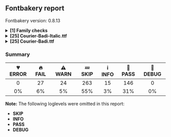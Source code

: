 ## Fontbakery report

Fontbakery version: 0.8.13

<details><summary><b>[1] Family checks</b></summary><div><details><summary>🔥 <b>FAIL:</b> Ensure Italic styles have Roman counterparts. (<a href="https://font-bakery.readthedocs.io/en/stable/fontbakery/profiles/googlefonts.html#com.google.fonts/check/family/italics_have_roman_counterparts">com.google.fonts/check/family/italics_have_roman_counterparts</a>)</summary><div>


* 🔥 **FAIL** Italics missing a Roman counterpart: fonts/ttf/Courier-Badi-Italic.ttf [code: missing-roman]
</div></details><br></div></details><details><summary><b>[25] Courier-Badi-Italic.ttf</b></summary><div><details><summary>🔥 <b>FAIL:</b> Checking file is named canonically. (<a href="https://font-bakery.readthedocs.io/en/stable/fontbakery/profiles/googlefonts.html#com.google.fonts/check/canonical_filename">com.google.fonts/check/canonical_filename</a>)</summary><div>


* 🔥 **FAIL** Expected "CourierPrimeSource-Italic.ttf. Got Courier-Badi-Italic.ttf. [code: bad-filename]
</div></details><details><summary>🔥 <b>FAIL:</b> Checking OS/2 fsType does not impose restrictions. (<a href="https://font-bakery.readthedocs.io/en/stable/fontbakery/profiles/googlefonts.html#com.google.fonts/check/fstype">com.google.fonts/check/fstype</a>)</summary><div>


* 🔥 **FAIL** In this font fsType is set to 4 meaning that:
The font may be embedded, and temporarily loaded on the remote system, but documents that use it must not be editable.

No such DRM restrictions can be enabled on the Google Fonts collection, so the fsType field must be set to zero (Installable Embedding) instead. [code: drm]
</div></details><details><summary>🔥 <b>FAIL:</b> Check Google Fonts glyph coverage. (<a href="https://font-bakery.readthedocs.io/en/stable/fontbakery/profiles/googlefonts.html#com.google.fonts/check/glyph_coverage">com.google.fonts/check/glyph_coverage</a>)</summary><div>


* 🔥 **FAIL** Missing required codepoints:

	- 0x0308 (COMBINING DIAERESIS)


	- 0x0300 (COMBINING GRAVE ACCENT)


	- 0x0301 (COMBINING ACUTE ACCENT)


	- 0x030B (COMBINING DOUBLE ACUTE ACCENT)


	- 0x0304 (COMBINING MACRON)


	- 0x1E9E (LATIN CAPITAL LETTER SHARP S)


	- 0x0307 (COMBINING DOT ABOVE)


	- 0x0302 (COMBINING CIRCUMFLEX ACCENT)


	- 0x030C (COMBINING CARON)


	- 0x0306 (COMBINING BREVE)


	- 0x030A (COMBINING RING ABOVE)


	- 0x0303 (COMBINING TILDE)


	- 0x0312 (COMBINING TURNED COMMA ABOVE)


	- 0x0327 (COMBINING CEDILLA)
 

	- 0x0328 (COMBINING OGONEK)
 [code: missing-codepoints]
</div></details><details><summary>🔥 <b>FAIL:</b> Check OFL body text is correct. (<a href="https://font-bakery.readthedocs.io/en/stable/fontbakery/profiles/googlefonts.html#com.google.fonts/check/license/OFL_body_text">com.google.fonts/check/license/OFL_body_text</a>)</summary><div>


* 🔥 **FAIL** The OFL.txt body text is incorrect. Please use https://github.com/googlefonts/Unified-Font-Repository/blob/main/OFL.txt as a template. You should only modify the first line. [code: incorrect-ofl-body-text]
</div></details><details><summary>🔥 <b>FAIL:</b> Check copyright namerecords match license file. (<a href="https://font-bakery.readthedocs.io/en/stable/fontbakery/profiles/googlefonts.html#com.google.fonts/check/name/license">com.google.fonts/check/name/license</a>)</summary><div>


* 🔥 **FAIL** License file OFL.txt exists but NameID 13 (LICENSE DESCRIPTION) value on platform 3 (WINDOWS) is not specified for that. Value was: "Copyright (c) 2015
Quote-Unquote Apps (https://quoteunquoteapps.com)
with Reserved Font Name Courier Prime Source.

This Font Software is licensed under the SIL Open Font License
Version 1.1. This license is copied below
and is also available with a FAQ at: https://scripts.sil.org/OFL


-----------------------------------------------------------
SIL OPEN FONT LICENSE Version 1.1 - 26 February 2007
-----------------------------------------------------------

PREAMBLE
The goals of the Open Font License (OFL) are to stimulate worldwide development of collaborative font projects
to support the font creation efforts of academic and linguistic communities
and to provide a free and open framework in which fonts may be shared and improved in partnership with others.

The OFL allows the licensed fonts to be used
studied
modified and redistributed freely as long as they are not sold by themselves. The fonts
including any derivative works
can be bundled
embedded
redistributed and/or sold with any software provided that any reserved names are not used by derivative works. The fonts and derivatives
however
cannot be released under any other type of license. The requirement for fonts to remain under this license does not apply to any document created using the fonts or their derivatives.

DEFINITIONS
"Font Software" refers to the set of files released by the Copyright Holder(s) under this license and clearly marked as such. This may include source files
build scripts and documentation.

"Reserved Font Name" refers to any names specified as such after the copyright statement(s).

"Original Version" refers to the collection of Font Software components as distributed by the Copyright Holder(s).

"Modified Version" refers to any derivative made by adding to
deleting
or substituting -- in part or in whole -- any of the components of the Original Version
by changing formats or by porting the Font Software to a new environment.

"Author" refers to any designer
engineer
programmer
technical writer or other person who contributed to the Font Software.

PERMISSION & CONDITIONS
Permission is hereby granted
free of charge
to any person obtaining a copy of the Font Software
to use
study
copy
merge
embed
modify
redistribute
and sell modified and unmodified copies of the Font Software
subject to the following conditions:

1) Neither the Font Software nor any of its individual components
in Original or Modified Versions
may be sold by itself.

2) Original or Modified Versions of the Font Software may be bundled
redistributed and/or sold with any software
provided that each copy contains the above copyright notice and this license. These can be included either as stand-alone text files
human-readable headers or in the appropriate machine-readable metadata fields within text or binary files as long as those fields can be easily viewed by the user.

3) No Modified Version of the Font Software may use the Reserved Font Name(s) unless explicit written permission is granted by the corresponding Copyright Holder. This restriction only applies to the primary font name as presented to the users.

4) The name(s) of the Copyright Holder(s) or the Author(s) of the Font Software shall not be used to promote
endorse or advertise any Modified Version
except to acknowledge the contribution(s) of the Copyright Holder(s) and the Author(s) or with their explicit written permission.

5) The Font Software
modified or unmodified
in part or in whole
must be distributed entirely under this license
and must not be distributed under any other license. The requirement for fonts to remain under this license does not apply to any document created using the Font Software.

TERMINATION
This license becomes null and void if any of the above conditions are not met.

DISCLAIMER
THE FONT SOFTWARE IS PROVIDED "AS IS"
WITHOUT WARRANTY OF ANY KIND
EXPRESS OR IMPLIED
INCLUDING BUT NOT LIMITED TO ANY WARRANTIES OF MERCHANTABILITY
FITNESS FOR A PARTICULAR PURPOSE AND NONINFRINGEMENT OF COPYRIGHT
PATENT
TRADEMARK
OR OTHER RIGHT. IN NO EVENT SHALL THE COPYRIGHT HOLDER BE LIABLE FOR ANY CLAIM
DAMAGES OR OTHER LIABILITY
INCLUDING ANY GENERAL
SPECIAL
INDIRECT
INCIDENTAL
OR CONSEQUENTIAL DAMAGES
WHETHER IN AN ACTION OF CONTRACT
TORT OR OTHERWISE
ARISING FROM
OUT OF THE USE OR INABILITY TO USE THE FONT SOFTWARE OR FROM OTHER DEALINGS IN THE FONT SOFTWARE." Must be changed to "This Font Software is licensed under the SIL Open Font License, Version 1.1. This license is available with a FAQ at: https://scripts.sil.org/OFL" [code: wrong]
* ⚠ **WARN** Please consider using HTTPS URLs at name table entry [plat=3, enc=1, name=13] [code: http-in-description]
* ⚠ **WARN** For now we're still accepting http URLs, but you should consider using https instead.
 [code: http]
</div></details><details><summary>🔥 <b>FAIL:</b> Copyright notices match canonical pattern in fonts (<a href="https://font-bakery.readthedocs.io/en/stable/fontbakery/profiles/googlefonts.html#com.google.fonts/check/font_copyright">com.google.fonts/check/font_copyright</a>)</summary><div>


* 🔥 **FAIL** Name Table entry: Copyright notices should match a pattern similar to: "Copyright 2019 The Familyname Project Authors (git url)"
But instead we have got:
"Copyright (c) 2015 Quote-Unquote Apps." [code: bad-notice-format]
</div></details><details><summary>🔥 <b>FAIL:</b> Name table entries should not contain line-breaks. (<a href="https://font-bakery.readthedocs.io/en/stable/fontbakery/profiles/googlefonts.html#com.google.fonts/check/name/line_breaks">com.google.fonts/check/name/line_breaks</a>)</summary><div>


* 🔥 **FAIL** Name entry LICENSE_DESCRIPTION on platform WINDOWS contains a line-break. [code: line-break]
</div></details><details><summary>🔥 <b>FAIL:</b> Check font follows the Google Fonts vertical metric schema (<a href="https://font-bakery.readthedocs.io/en/stable/fontbakery/profiles/googlefonts.html#com.google.fonts/check/vertical_metrics">com.google.fonts/check/vertical_metrics</a>)</summary><div>


* 🔥 **FAIL** OS/2.sTypoLineGap is "193" it should be 0 [code: bad-OS/2.sTypoLineGap]
* 🔥 **FAIL** The sum of hhea.ascender + abs(hhea.descender) + hhea.lineGap is 2457 when it should be at least 2457 [code: bad-hhea-range]
</div></details><details><summary>🔥 <b>FAIL:</b> OS/2.fsSelection bit 7 (USE_TYPO_METRICS) is set in all fonts. (<a href="https://font-bakery.readthedocs.io/en/stable/fontbakery/profiles/googlefonts.html#com.google.fonts/check/os2/use_typo_metrics">com.google.fonts/check/os2/use_typo_metrics</a>)</summary><div>


* 🔥 **FAIL** OS/2.fsSelection bit 7 (USE_TYPO_METRICS) wasNOT set in the following fonts: ['fonts/ttf/Courier-Badi-Italic.ttf', 'fonts/ttf/Courier-Badi.ttf']. [code: missing-os2-fsselection-bit7]
</div></details><details><summary>🔥 <b>FAIL:</b> Checking OS/2 usWinAscent & usWinDescent. (<a href="https://font-bakery.readthedocs.io/en/stable/fontbakery/profiles/universal.html#com.google.fonts/check/family/win_ascent_and_descent">com.google.fonts/check/family/win_ascent_and_descent</a>)</summary><div>


* 🔥 **FAIL** OS/2.usWinAscent value should be equal or greater than 1827, but got 1814 instead [code: ascent]
* 🔥 **FAIL** OS/2.usWinDescent value should be equal or greater than 838, but got 643 instead. [code: descent]
</div></details><details><summary>🔥 <b>FAIL:</b> Checking OS/2 Metrics match hhea Metrics. (<a href="https://font-bakery.readthedocs.io/en/stable/fontbakery/profiles/universal.html#com.google.fonts/check/os2_metrics_match_hhea">com.google.fonts/check/os2_metrics_match_hhea</a>)</summary><div>


* 🔥 **FAIL** OS/2 sTypoAscender (1621) and hhea ascent (1814) must be equal. [code: ascender]
</div></details><details><summary>🔥 <b>FAIL:</b> Checking correctness of monospaced metadata. (<a href="https://font-bakery.readthedocs.io/en/stable/fontbakery/profiles/name.html#com.google.fonts/check/monospace">com.google.fonts/check/monospace</a>)</summary><div>


* 🔥 **FAIL** On monospaced fonts, the value of post.isFixedPitch must be set to a non-zero value (meaning 'fixed width monospaced'), but got 0 instead. [code: mono-bad-post-isFixedPitch]
* 🔥 **FAIL** The PANOSE numbers are incorrect for a monospaced font. Note: Family Type is set to 0, which does not seem right. [code: mono-bad-panose]
* ⚠ **WARN** The OpenType spec recomments at https://learn.microsoft.com/en-us/typography/opentype/spec/recom#hhea-table that hhea.numberOfHMetrics be set to 3 but this font has 384 instead.
Please read https://github.com/fonttools/fonttools/issues/3014 to decide whether this makes sense for your font. [code: bad-numberOfHMetrics]
* ⚠ **WARN** Font is monospaced but 8 glyphs (1.94%) have a different width. You should check the widths of: ['fi', 'fl', 'ellipsis.alt2', 'ellipsis.alt5', 'emdash.alt2', 'emdash.alt3', 'minute', 'second'] [code: mono-outliers]
</div></details><details><summary>🔥 <b>FAIL:</b> Check glyphs do not have duplicate components which have the same x,y coordinates. (<a href="https://font-bakery.readthedocs.io/en/stable/fontbakery/profiles/glyf.html#com.google.fonts/check/glyf_non_transformed_duplicate_components">com.google.fonts/check/glyf_non_transformed_duplicate_components</a>)</summary><div>


* 🔥 **FAIL** The following glyphs have duplicate components which have the same x,y coordinates:
	* {'glyph': 'second', 'component': 'minute', 'x': 0, 'y': 0} [code: found-duplicates]
</div></details><details><summary>⚠ <b>WARN:</b> Checking OS/2 achVendID. (<a href="https://font-bakery.readthedocs.io/en/stable/fontbakery/profiles/googlefonts.html#com.google.fonts/check/vendor_id">com.google.fonts/check/vendor_id</a>)</summary><div>


* ⚠ **WARN** OS/2 VendorID value 'QUQA' is not yet recognized. If you registered it recently, then it's safe to ignore this warning message. Otherwise, you should set it to your own unique 4 character code, and register it with Microsoft at https://www.microsoft.com/typography/links/vendorlist.aspx
 [code: unknown]
</div></details><details><summary>⚠ <b>WARN:</b> License URL matches License text on name table? (<a href="https://font-bakery.readthedocs.io/en/stable/fontbakery/profiles/googlefonts.html#com.google.fonts/check/name/license_url">com.google.fonts/check/name/license_url</a>)</summary><div>


* ⚠ **WARN** Please consider using HTTPS URLs at name table entry [plat=3, enc=1, name=13] [code: http-in-description]
* ⚠ **WARN** Please consider using HTTPS URLs at name table entry [plat=3, enc=1, name=13] [code: http-in-description]
* ⚠ **WARN** Please consider using HTTPS URLs at name table entry [plat=3, enc=1, name=13] [code: http-in-description]
</div></details><details><summary>⚠ <b>WARN:</b> Name table strings must not contain the string 'Reserved Font Name'. (<a href="https://font-bakery.readthedocs.io/en/stable/fontbakery/profiles/googlefonts.html#com.google.fonts/check/name/rfn">com.google.fonts/check/name/rfn</a>)</summary><div>


* ⚠ **WARN** Name table entry contains "Reserved Font Name" for a family name (Courier Prime Source) that differs from the currently used family name (Courier), which is fine. [code: legacy-familyname]
</div></details><details><summary>⚠ <b>WARN:</b> Ensure fonts have ScriptLangTags declared on the 'meta' table. (<a href="https://font-bakery.readthedocs.io/en/stable/fontbakery/profiles/googlefonts.html#com.google.fonts/check/meta/script_lang_tags">com.google.fonts/check/meta/script_lang_tags</a>)</summary><div>


* ⚠ **WARN** This font file does not have a 'meta' table. [code: lacks-meta-table]
</div></details><details><summary>⚠ <b>WARN:</b> Font has **proper** whitespace glyph names? (<a href="https://font-bakery.readthedocs.io/en/stable/fontbakery/profiles/universal.html#com.google.fonts/check/whitespace_glyphnames">com.google.fonts/check/whitespace_glyphnames</a>)</summary><div>


* ⚠ **WARN** Glyph 0x00A0 is called "nbspace": Change to "uni00A0" [code: not-recommended-00a0]
</div></details><details><summary>⚠ <b>WARN:</b> Check font contains no unreachable glyphs (<a href="https://font-bakery.readthedocs.io/en/stable/fontbakery/profiles/universal.html#com.google.fonts/check/unreachable_glyphs">com.google.fonts/check/unreachable_glyphs</a>)</summary><div>


* ⚠ **WARN** The following glyphs could not be reached by codepoint or substitution rules:

	- colon.alt

	- comma.alt

	- ellipsis.alt1

	- ellipsis.alt2

	- ellipsis.alt3

	- ellipsis.alt4

	- ellipsis.alt5

	- emdash.alt1

	- emdash.alt2

	- emdash.alt3

	- emdash.alt4

	- hyphen.alt

	- period.alt 

	- semicolon.alt
 [code: unreachable-glyphs]
</div></details><details><summary>⚠ <b>WARN:</b> Check if each glyph has the recommended amount of contours. (<a href="https://font-bakery.readthedocs.io/en/stable/fontbakery/profiles/universal.html#com.google.fonts/check/contour_count">com.google.fonts/check/contour_count</a>)</summary><div>


* ⚠ **WARN** This check inspects the glyph outlines and detects the total number of contours in each of them. The expected values are infered from the typical ammounts of contours observed in a large collection of reference font families. The divergences listed below may simply indicate a significantly different design on some of your glyphs. On the other hand, some of these may flag actual bugs in the font such as glyphs mapped to an incorrect codepoint. Please consider reviewing the design and codepoint assignment of these to make sure they are correct.

The following glyphs do not have the recommended number of contours:

	- Glyph name: aogonek	Contours detected: 3	Expected: 2

	- Glyph name: Dcroat	Contours detected: 3	Expected: 2

	- Glyph name: Uogonek	Contours detected: 2	Expected: 1

	- Glyph name: minute	Contours detected: 0	Expected: 1

	- Glyph name: second	Contours detected: 0	Expected: 2

	- Glyph name: summation	Contours detected: 3	Expected: 1

	- Glyph name: Dcroat	Contours detected: 3	Expected: 2

	- Glyph name: Uogonek	Contours detected: 2	Expected: 1

	- Glyph name: aogonek	Contours detected: 3	Expected: 2 

	- Glyph name: summation	Contours detected: 3	Expected: 1
 [code: contour-count]
</div></details><details><summary>⚠ <b>WARN:</b> Does the font contain a soft hyphen? (<a href="https://font-bakery.readthedocs.io/en/stable/fontbakery/profiles/universal.html#com.google.fonts/check/soft_hyphen">com.google.fonts/check/soft_hyphen</a>)</summary><div>


* ⚠ **WARN** This font has a 'Soft Hyphen' character. [code: softhyphen]
</div></details><details><summary>⚠ <b>WARN:</b> Checking Vertical Metric Linegaps. (<a href="https://font-bakery.readthedocs.io/en/stable/fontbakery/profiles/universal.html#com.google.fonts/check/linegaps">com.google.fonts/check/linegaps</a>)</summary><div>


* ⚠ **WARN** OS/2 sTypoLineGap is not equal to 0. [code: OS/2]
</div></details><details><summary>⚠ <b>WARN:</b> Does GPOS table have kerning information? This check skips monospaced fonts as defined by post.isFixedPitch value (<a href="https://font-bakery.readthedocs.io/en/stable/fontbakery/profiles/gpos.html#com.google.fonts/check/gpos_kerning_info">com.google.fonts/check/gpos_kerning_info</a>)</summary><div>


* ⚠ **WARN** GPOS table lacks kerning information. [code: lacks-kern-info]
</div></details><details><summary>⚠ <b>WARN:</b> Are there any misaligned on-curve points? (<a href="https://font-bakery.readthedocs.io/en/stable/fontbakery/profiles/<Section: Outline Correctness Checks>.html#com.google.fonts/check/outline_alignment_miss">com.google.fonts/check/outline_alignment_miss</a>)</summary><div>


* ⚠ **WARN** The following glyphs have on-curve points which have potentially incorrect y coordinates:

	* three (U+0033): X=539.0,Y=1188.0 (should be at cap-height 1187?)

	* four (U+0034): X=956.0,Y=1187.5 (should be at cap-height 1187?)

	* seven (U+0037): X=382.0,Y=-1.5 (should be at baseline 0?)

	* G (U+0047): X=957.0,Y=1186.5 (should be at cap-height 1187?)

	* G (U+0047): X=792.5,Y=-0.5 (should be at baseline 0?)

	* Q (U+0051): X=723.0,Y=2.0 (should be at baseline 0?)

	* r (U+0072): X=1119.0,Y=925.0 (should be at x-height 924?)

	* s (U+0073): X=850.0,Y=925.5 (should be at x-height 924?)

	* s (U+0073): X=361.5,Y=1.5 (should be at baseline 0?)

	* sterling (U+00A3): X=917.5,Y=1186.0 (should be at cap-height 1187?)

	* ordfeminine (U+00AA): X=961.5,Y=1188.0 (should be at cap-height 1187?)

	* ordfeminine (U+00AA): X=1065.5,Y=1188.0 (should be at cap-height 1187?)

	* twosuperior (U+00B2): X=456.0,Y=1188.0 (should be at cap-height 1187?)

	* aring (U+00E5): X=651.5,Y=1185.5 (should be at cap-height 1187?)

	* Abreve (U+0102): X=1146.0,Y=1622.0 (should be at ascender 1621?)

	* Abreve (U+0102): X=468.0,Y=1622.0 (should be at ascender 1621?)

	* Ccaron (U+010C): X=1186.0,Y=1622.0 (should be at ascender 1621?)

	* Ccaron (U+010C): X=508.0,Y=1623.0 (should be at ascender 1621?)

	* Ebreve (U+0114): X=1151.0,Y=1622.0 (should be at ascender 1621?)

	* Ebreve (U+0114): X=473.0,Y=1622.0 (should be at ascender 1621?)

	* Gcircumflex (U+011C): X=957.0,Y=1186.5 (should be at cap-height 1187?)

	* Gcircumflex (U+011C): X=792.5,Y=-0.5 (should be at baseline 0?)

	* Gbreve (U+011E): X=957.0,Y=1186.5 (should be at cap-height 1187?)

	* Gbreve (U+011E): X=792.5,Y=-0.5 (should be at baseline 0?)

	* Gbreve (U+011E): X=1171.0,Y=1622.0 (should be at ascender 1621?)

	* Gbreve (U+011E): X=493.0,Y=1622.0 (should be at ascender 1621?)

	* Gdotaccent (U+0120): X=957.0,Y=1186.5 (should be at cap-height 1187?)

	* Gdotaccent (U+0120): X=792.5,Y=-0.5 (should be at baseline 0?)

	* Gcommaaccent (U+0122): X=957.0,Y=1186.5 (should be at cap-height 1187?)

	* Gcommaaccent (U+0122): X=792.5,Y=-0.5 (should be at baseline 0?)

	* Ibreve (U+012C): X=1141.0,Y=1622.0 (should be at ascender 1621?)

	* Ibreve (U+012C): X=463.0,Y=1622.0 (should be at ascender 1621?)

	* Obreve (U+014E): X=1151.0,Y=1622.0 (should be at ascender 1621?)

	* Obreve (U+014E): X=473.0,Y=1622.0 (should be at ascender 1621?)

	* sacute (U+015B): X=361.5,Y=1.5 (should be at baseline 0?)

	* scircumflex (U+015D): X=361.5,Y=1.5 (should be at baseline 0?)

	* scedilla (U+015F): X=361.5,Y=1.5 (should be at baseline 0?)

	* Scaron (U+0160): X=1131.0,Y=1622.0 (should be at ascender 1621?)

	* Scaron (U+0160): X=453.0,Y=1623.0 (should be at ascender 1621?)

	* scaron (U+0161): X=361.5,Y=1.5 (should be at baseline 0?)

	* Ubreve (U+016C): X=1151.0,Y=1622.0 (should be at ascender 1621?)

	* Ubreve (U+016C): X=473.0,Y=1622.0 (should be at ascender 1621?)

	* uring (U+016F): X=723.0,Y=1185.0 (should be at cap-height 1187?)

	* uogonek (U+0173): X=937.0,Y=1.0 (should be at baseline 0?)

	* scommaaccent (U+0219): X=361.5,Y=1.5 (should be at baseline 0?)

	* ring (U+02DA): X=755.0,Y=1185.0 (should be at cap-height 1187?) 

	* radical (U+221A): X=1187.0,Y=1185.0 (should be at cap-height 1187?) [code: found-misalignments]
</div></details><details><summary>⚠ <b>WARN:</b> Are any segments inordinately short? (<a href="https://font-bakery.readthedocs.io/en/stable/fontbakery/profiles/<Section: Outline Correctness Checks>.html#com.google.fonts/check/outline_short_segments">com.google.fonts/check/outline_short_segments</a>)</summary><div>


* ⚠ **WARN** The following glyphs have segments which seem very short:

	* seven (U+0037) contains a short segment B<<1156.0,1119.0>-<1154.0,1106.0>-<1150.0,1095.5>>

	* seven (U+0037) contains a short segment B<<1150.0,1095.5>-<1146.0,1085.0>-<1143.0,1079.0>>

	* A (U+0041) contains a short segment L<<733.0,1043.0>--<729.0,1043.0>>

	* N (U+004E) contains a short segment L<<419.0,931.0>--<415.0,931.0>>

	* N (U+004E) contains a short segment L<<882.0,277.0>--<886.0,277.0>>

	* W (U+0057) contains a short segment B<<610.0,845.0>-<621.0,865.0>-<638.5,875.0>>

	* Z (U+005A) contains a short segment B<<118.0,68.0>-<120.0,81.0>-<126.5,91.5>>

	* Z (U+005A) contains a short segment B<<126.5,91.5>-<133.0,102.0>-<140.0,111.0>>

	* Agrave (U+00C0) contains a short segment L<<733.0,1043.0>--<729.0,1043.0>>

	* Aacute (U+00C1) contains a short segment L<<733.0,1043.0>--<729.0,1043.0>>

	* Acircumflex (U+00C2) contains a short segment L<<733.0,1043.0>--<729.0,1043.0>>

	* Atilde (U+00C3) contains a short segment L<<733.0,1043.0>--<729.0,1043.0>>

	* Adieresis (U+00C4) contains a short segment L<<733.0,1043.0>--<729.0,1043.0>>

	* Aring (U+00C5) contains a short segment L<<733.0,1043.0>--<729.0,1043.0>>

	* Ntilde (U+00D1) contains a short segment L<<419.0,931.0>--<415.0,931.0>>

	* Ntilde (U+00D1) contains a short segment L<<882.0,277.0>--<886.0,277.0>>

	* Amacron (U+0100) contains a short segment L<<733.0,1043.0>--<729.0,1043.0>>

	* Abreve (U+0102) contains a short segment L<<733.0,1043.0>--<729.0,1043.0>>

	* lslash (U+0142) contains a short segment B<<592.0,274.5>-<590.0,258.0>-<590.0,243.0>>

	* Nacute (U+0143) contains a short segment L<<419.0,931.0>--<415.0,931.0>>

	* Nacute (U+0143) contains a short segment L<<882.0,277.0>--<886.0,277.0>>

	* Ncommaaccent (U+0145) contains a short segment L<<419.0,931.0>--<415.0,931.0>>

	* Ncommaaccent (U+0145) contains a short segment L<<882.0,277.0>--<886.0,277.0>>

	* Ncaron (U+0147) contains a short segment L<<419.0,931.0>--<415.0,931.0>>

	* Ncaron (U+0147) contains a short segment L<<882.0,277.0>--<886.0,277.0>>

	* Eng (U+014A) contains a short segment B<<425.0,-360.0>-<399.0,-347.0>-<393.0,-325.5>>

	* Eng (U+014A) contains a short segment B<<445.0,-223.0>-<468.0,-215.0>-<488.0,-224.0>>

	* Eng (U+014A) contains a short segment L<<419.0,931.0>--<415.0,931.0>>

	* Eng (U+014A) contains a short segment L<<882.0,277.0>--<886.0,277.0>>

	* Wcircumflex (U+0174) contains a short segment B<<610.0,845.0>-<621.0,865.0>-<638.5,875.0>>

	* Zacute (U+0179) contains a short segment B<<118.0,68.0>-<120.0,81.0>-<126.5,91.5>>

	* Zacute (U+0179) contains a short segment B<<126.5,91.5>-<133.0,102.0>-<140.0,111.0>>

	* Zdotaccent (U+017B) contains a short segment B<<118.0,68.0>-<120.0,81.0>-<126.5,91.5>>

	* Zdotaccent (U+017B) contains a short segment B<<126.5,91.5>-<133.0,102.0>-<140.0,111.0>>

	* Zcaron (U+017D) contains a short segment B<<118.0,68.0>-<120.0,81.0>-<126.5,91.5>>

	* Zcaron (U+017D) contains a short segment B<<126.5,91.5>-<133.0,102.0>-<140.0,111.0>>

	* Delta (U+0394) contains a short segment L<<732.0,1022.0>--<730.0,1022.0>>

	* Omega (U+03A9) contains a short segment B<<624.0,78.0>-<628.0,101.0>-<634.5,118.0>>

	* Omega (U+03A9) contains a short segment B<<634.5,118.0>-<641.0,135.0>-<652.0,142.0>>

	* Omega (U+03A9) contains a short segment B<<472.0,143.0>-<480.0,136.0>-<481.0,118.5>>

	* Omega (U+03A9) contains a short segment B<<481.0,118.5>-<482.0,101.0>-<478.0,78.0>>

	* Wgrave (U+1E80) contains a short segment B<<610.0,845.0>-<621.0,865.0>-<638.5,875.0>>

	* Wacute (U+1E82) contains a short segment B<<610.0,845.0>-<621.0,865.0>-<638.5,875.0>>

	* Wdieresis (U+1E84) contains a short segment B<<610.0,845.0>-<621.0,865.0>-<638.5,875.0>>

	* summation (U+2211) contains a short segment L<<860.0,1797.0>--<861.0,1797.0>>

	* summation (U+2211) contains a short segment L<<861.0,1797.0>--<861.0,1796.0>>

	* summation (U+2211) contains a short segment L<<861.0,1796.0>--<860.0,1796.0>>

	* summation (U+2211) contains a short segment L<<860.0,1796.0>--<860.0,1797.0>>

	* summation (U+2211) contains a short segment B<<316.0,1070.0>-<310.0,1079.0>-<310.0,1091.5>>

	* summation (U+2211) contains a short segment B<<310.0,1091.5>-<310.0,1104.0>-<312.0,1119.0>>

	* summation (U+2211) contains a short segment L<<395.0,-837.0>--<396.0,-837.0>>

	* summation (U+2211) contains a short segment L<<396.0,-837.0>--<396.0,-838.0>>

	* summation (U+2211) contains a short segment L<<396.0,-838.0>--<395.0,-838.0>> 

	* summation (U+2211) contains a short segment L<<395.0,-838.0>--<395.0,-837.0>> [code: found-short-segments]
</div></details><br></div></details><details><summary><b>[25] Courier-Badi.ttf</b></summary><div><details><summary>🔥 <b>FAIL:</b> Checking file is named canonically. (<a href="https://font-bakery.readthedocs.io/en/stable/fontbakery/profiles/googlefonts.html#com.google.fonts/check/canonical_filename">com.google.fonts/check/canonical_filename</a>)</summary><div>


* 🔥 **FAIL** Expected "CourierPrimeSource-Regular.ttf. Got Courier-Badi.ttf. [code: bad-filename]
</div></details><details><summary>🔥 <b>FAIL:</b> Checking OS/2 fsType does not impose restrictions. (<a href="https://font-bakery.readthedocs.io/en/stable/fontbakery/profiles/googlefonts.html#com.google.fonts/check/fstype">com.google.fonts/check/fstype</a>)</summary><div>


* 🔥 **FAIL** In this font fsType is set to 4 meaning that:
The font may be embedded, and temporarily loaded on the remote system, but documents that use it must not be editable.

No such DRM restrictions can be enabled on the Google Fonts collection, so the fsType field must be set to zero (Installable Embedding) instead. [code: drm]
</div></details><details><summary>🔥 <b>FAIL:</b> Check Google Fonts glyph coverage. (<a href="https://font-bakery.readthedocs.io/en/stable/fontbakery/profiles/googlefonts.html#com.google.fonts/check/glyph_coverage">com.google.fonts/check/glyph_coverage</a>)</summary><div>


* 🔥 **FAIL** Missing required codepoints:

	- 0x0308 (COMBINING DIAERESIS)


	- 0x0300 (COMBINING GRAVE ACCENT)


	- 0x0301 (COMBINING ACUTE ACCENT)


	- 0x030B (COMBINING DOUBLE ACUTE ACCENT)


	- 0x0304 (COMBINING MACRON)


	- 0x1E9E (LATIN CAPITAL LETTER SHARP S)


	- 0x0307 (COMBINING DOT ABOVE)


	- 0x0302 (COMBINING CIRCUMFLEX ACCENT)


	- 0x030C (COMBINING CARON)


	- 0x0306 (COMBINING BREVE)


	- 0x030A (COMBINING RING ABOVE)


	- 0x0303 (COMBINING TILDE)


	- 0x0312 (COMBINING TURNED COMMA ABOVE)


	- 0x0327 (COMBINING CEDILLA)
 

	- 0x0328 (COMBINING OGONEK)
 [code: missing-codepoints]
</div></details><details><summary>🔥 <b>FAIL:</b> Check OFL body text is correct. (<a href="https://font-bakery.readthedocs.io/en/stable/fontbakery/profiles/googlefonts.html#com.google.fonts/check/license/OFL_body_text">com.google.fonts/check/license/OFL_body_text</a>)</summary><div>


* 🔥 **FAIL** The OFL.txt body text is incorrect. Please use https://github.com/googlefonts/Unified-Font-Repository/blob/main/OFL.txt as a template. You should only modify the first line. [code: incorrect-ofl-body-text]
</div></details><details><summary>🔥 <b>FAIL:</b> Check copyright namerecords match license file. (<a href="https://font-bakery.readthedocs.io/en/stable/fontbakery/profiles/googlefonts.html#com.google.fonts/check/name/license">com.google.fonts/check/name/license</a>)</summary><div>


* 🔥 **FAIL** License file OFL.txt exists but NameID 13 (LICENSE DESCRIPTION) value on platform 3 (WINDOWS) is not specified for that. Value was: "Copyright (c) 2015
Quote-Unquote Apps (https://quoteunquoteapps.com)
with Reserved Font Name Courier Prime Source.

This Font Software is licensed under the SIL Open Font License
Version 1.1. This license is copied below
and is also available with a FAQ at: https://scripts.sil.org/OFL


-----------------------------------------------------------
SIL OPEN FONT LICENSE Version 1.1 - 26 February 2007
-----------------------------------------------------------

PREAMBLE
The goals of the Open Font License (OFL) are to stimulate worldwide development of collaborative font projects
to support the font creation efforts of academic and linguistic communities
and to provide a free and open framework in which fonts may be shared and improved in partnership with others.

The OFL allows the licensed fonts to be used
studied
modified and redistributed freely as long as they are not sold by themselves. The fonts
including any derivative works
can be bundled
embedded
redistributed and/or sold with any software provided that any reserved names are not used by derivative works. The fonts and derivatives
however
cannot be released under any other type of license. The requirement for fonts to remain under this license does not apply to any document created using the fonts or their derivatives.

DEFINITIONS
"Font Software" refers to the set of files released by the Copyright Holder(s) under this license and clearly marked as such. This may include source files
build scripts and documentation.

"Reserved Font Name" refers to any names specified as such after the copyright statement(s).

"Original Version" refers to the collection of Font Software components as distributed by the Copyright Holder(s).

"Modified Version" refers to any derivative made by adding to
deleting
or substituting -- in part or in whole -- any of the components of the Original Version
by changing formats or by porting the Font Software to a new environment.

"Author" refers to any designer
engineer
programmer
technical writer or other person who contributed to the Font Software.

PERMISSION & CONDITIONS
Permission is hereby granted
free of charge
to any person obtaining a copy of the Font Software
to use
study
copy
merge
embed
modify
redistribute
and sell modified and unmodified copies of the Font Software
subject to the following conditions:

1) Neither the Font Software nor any of its individual components
in Original or Modified Versions
may be sold by itself.

2) Original or Modified Versions of the Font Software may be bundled
redistributed and/or sold with any software
provided that each copy contains the above copyright notice and this license. These can be included either as stand-alone text files
human-readable headers or in the appropriate machine-readable metadata fields within text or binary files as long as those fields can be easily viewed by the user.

3) No Modified Version of the Font Software may use the Reserved Font Name(s) unless explicit written permission is granted by the corresponding Copyright Holder. This restriction only applies to the primary font name as presented to the users.

4) The name(s) of the Copyright Holder(s) or the Author(s) of the Font Software shall not be used to promote
endorse or advertise any Modified Version
except to acknowledge the contribution(s) of the Copyright Holder(s) and the Author(s) or with their explicit written permission.

5) The Font Software
modified or unmodified
in part or in whole
must be distributed entirely under this license
and must not be distributed under any other license. The requirement for fonts to remain under this license does not apply to any document created using the Font Software.

TERMINATION
This license becomes null and void if any of the above conditions are not met.

DISCLAIMER
THE FONT SOFTWARE IS PROVIDED "AS IS"
WITHOUT WARRANTY OF ANY KIND
EXPRESS OR IMPLIED
INCLUDING BUT NOT LIMITED TO ANY WARRANTIES OF MERCHANTABILITY
FITNESS FOR A PARTICULAR PURPOSE AND NONINFRINGEMENT OF COPYRIGHT
PATENT
TRADEMARK
OR OTHER RIGHT. IN NO EVENT SHALL THE COPYRIGHT HOLDER BE LIABLE FOR ANY CLAIM
DAMAGES OR OTHER LIABILITY
INCLUDING ANY GENERAL
SPECIAL
INDIRECT
INCIDENTAL
OR CONSEQUENTIAL DAMAGES
WHETHER IN AN ACTION OF CONTRACT
TORT OR OTHERWISE
ARISING FROM
OUT OF THE USE OR INABILITY TO USE THE FONT SOFTWARE OR FROM OTHER DEALINGS IN THE FONT SOFTWARE." Must be changed to "This Font Software is licensed under the SIL Open Font License, Version 1.1. This license is available with a FAQ at: https://scripts.sil.org/OFL" [code: wrong]
* ⚠ **WARN** Please consider using HTTPS URLs at name table entry [plat=3, enc=1, name=13] [code: http-in-description]
* ⚠ **WARN** For now we're still accepting http URLs, but you should consider using https instead.
 [code: http]
</div></details><details><summary>🔥 <b>FAIL:</b> Copyright notices match canonical pattern in fonts (<a href="https://font-bakery.readthedocs.io/en/stable/fontbakery/profiles/googlefonts.html#com.google.fonts/check/font_copyright">com.google.fonts/check/font_copyright</a>)</summary><div>


* 🔥 **FAIL** Name Table entry: Copyright notices should match a pattern similar to: "Copyright 2019 The Familyname Project Authors (git url)"
But instead we have got:
"Copyright (c) 2015 Quote-Unquote Apps." [code: bad-notice-format]
</div></details><details><summary>🔥 <b>FAIL:</b> Name table entries should not contain line-breaks. (<a href="https://font-bakery.readthedocs.io/en/stable/fontbakery/profiles/googlefonts.html#com.google.fonts/check/name/line_breaks">com.google.fonts/check/name/line_breaks</a>)</summary><div>


* 🔥 **FAIL** Name entry LICENSE_DESCRIPTION on platform WINDOWS contains a line-break. [code: line-break]
</div></details><details><summary>🔥 <b>FAIL:</b> Check font follows the Google Fonts vertical metric schema (<a href="https://font-bakery.readthedocs.io/en/stable/fontbakery/profiles/googlefonts.html#com.google.fonts/check/vertical_metrics">com.google.fonts/check/vertical_metrics</a>)</summary><div>


* 🔥 **FAIL** OS/2.sTypoLineGap is "193" it should be 0 [code: bad-OS/2.sTypoLineGap]
* 🔥 **FAIL** The sum of hhea.ascender + abs(hhea.descender) + hhea.lineGap is 2457 when it should be at least 2457 [code: bad-hhea-range]
</div></details><details><summary>🔥 <b>FAIL:</b> OS/2.fsSelection bit 7 (USE_TYPO_METRICS) is set in all fonts. (<a href="https://font-bakery.readthedocs.io/en/stable/fontbakery/profiles/googlefonts.html#com.google.fonts/check/os2/use_typo_metrics">com.google.fonts/check/os2/use_typo_metrics</a>)</summary><div>


* 🔥 **FAIL** OS/2.fsSelection bit 7 (USE_TYPO_METRICS) wasNOT set in the following fonts: ['fonts/ttf/Courier-Badi-Italic.ttf', 'fonts/ttf/Courier-Badi.ttf']. [code: missing-os2-fsselection-bit7]
</div></details><details><summary>🔥 <b>FAIL:</b> Checking OS/2 usWinAscent & usWinDescent. (<a href="https://font-bakery.readthedocs.io/en/stable/fontbakery/profiles/universal.html#com.google.fonts/check/family/win_ascent_and_descent">com.google.fonts/check/family/win_ascent_and_descent</a>)</summary><div>


* 🔥 **FAIL** OS/2.usWinAscent value should be equal or greater than 1827, but got 1814 instead [code: ascent]
* 🔥 **FAIL** OS/2.usWinDescent value should be equal or greater than 838, but got 643 instead. [code: descent]
</div></details><details><summary>🔥 <b>FAIL:</b> Checking OS/2 Metrics match hhea Metrics. (<a href="https://font-bakery.readthedocs.io/en/stable/fontbakery/profiles/universal.html#com.google.fonts/check/os2_metrics_match_hhea">com.google.fonts/check/os2_metrics_match_hhea</a>)</summary><div>


* 🔥 **FAIL** OS/2 sTypoAscender (1621) and hhea ascent (1814) must be equal. [code: ascender]
</div></details><details><summary>🔥 <b>FAIL:</b> Checking correctness of monospaced metadata. (<a href="https://font-bakery.readthedocs.io/en/stable/fontbakery/profiles/name.html#com.google.fonts/check/monospace">com.google.fonts/check/monospace</a>)</summary><div>


* 🔥 **FAIL** On monospaced fonts, the value of post.isFixedPitch must be set to a non-zero value (meaning 'fixed width monospaced'), but got 0 instead. [code: mono-bad-post-isFixedPitch]
* 🔥 **FAIL** The PANOSE numbers are incorrect for a monospaced font. Note: Family Type is set to 0, which does not seem right. [code: mono-bad-panose]
* ⚠ **WARN** The OpenType spec recomments at https://learn.microsoft.com/en-us/typography/opentype/spec/recom#hhea-table that hhea.numberOfHMetrics be set to 3 but this font has 384 instead.
Please read https://github.com/fonttools/fonttools/issues/3014 to decide whether this makes sense for your font. [code: bad-numberOfHMetrics]
* ⚠ **WARN** Font is monospaced but 8 glyphs (1.94%) have a different width. You should check the widths of: ['fi', 'fl', 'ellipsis.alt2', 'ellipsis.alt5', 'emdash.alt2', 'emdash.alt3', 'minute', 'second'] [code: mono-outliers]
</div></details><details><summary>🔥 <b>FAIL:</b> Check glyphs do not have duplicate components which have the same x,y coordinates. (<a href="https://font-bakery.readthedocs.io/en/stable/fontbakery/profiles/glyf.html#com.google.fonts/check/glyf_non_transformed_duplicate_components">com.google.fonts/check/glyf_non_transformed_duplicate_components</a>)</summary><div>


* 🔥 **FAIL** The following glyphs have duplicate components which have the same x,y coordinates:
	* {'glyph': 'second', 'component': 'minute', 'x': 0, 'y': 0} [code: found-duplicates]
</div></details><details><summary>⚠ <b>WARN:</b> Checking OS/2 achVendID. (<a href="https://font-bakery.readthedocs.io/en/stable/fontbakery/profiles/googlefonts.html#com.google.fonts/check/vendor_id">com.google.fonts/check/vendor_id</a>)</summary><div>


* ⚠ **WARN** OS/2 VendorID value 'QUQA' is not yet recognized. If you registered it recently, then it's safe to ignore this warning message. Otherwise, you should set it to your own unique 4 character code, and register it with Microsoft at https://www.microsoft.com/typography/links/vendorlist.aspx
 [code: unknown]
</div></details><details><summary>⚠ <b>WARN:</b> License URL matches License text on name table? (<a href="https://font-bakery.readthedocs.io/en/stable/fontbakery/profiles/googlefonts.html#com.google.fonts/check/name/license_url">com.google.fonts/check/name/license_url</a>)</summary><div>


* ⚠ **WARN** Please consider using HTTPS URLs at name table entry [plat=3, enc=1, name=13] [code: http-in-description]
* ⚠ **WARN** Please consider using HTTPS URLs at name table entry [plat=3, enc=1, name=13] [code: http-in-description]
* ⚠ **WARN** Please consider using HTTPS URLs at name table entry [plat=3, enc=1, name=13] [code: http-in-description]
</div></details><details><summary>⚠ <b>WARN:</b> Name table strings must not contain the string 'Reserved Font Name'. (<a href="https://font-bakery.readthedocs.io/en/stable/fontbakery/profiles/googlefonts.html#com.google.fonts/check/name/rfn">com.google.fonts/check/name/rfn</a>)</summary><div>


* ⚠ **WARN** Name table entry contains "Reserved Font Name" for a family name (Courier Prime Source) that differs from the currently used family name (Courier), which is fine. [code: legacy-familyname]
</div></details><details><summary>⚠ <b>WARN:</b> Ensure fonts have ScriptLangTags declared on the 'meta' table. (<a href="https://font-bakery.readthedocs.io/en/stable/fontbakery/profiles/googlefonts.html#com.google.fonts/check/meta/script_lang_tags">com.google.fonts/check/meta/script_lang_tags</a>)</summary><div>


* ⚠ **WARN** This font file does not have a 'meta' table. [code: lacks-meta-table]
</div></details><details><summary>⚠ <b>WARN:</b> Font has **proper** whitespace glyph names? (<a href="https://font-bakery.readthedocs.io/en/stable/fontbakery/profiles/universal.html#com.google.fonts/check/whitespace_glyphnames">com.google.fonts/check/whitespace_glyphnames</a>)</summary><div>


* ⚠ **WARN** Glyph 0x00A0 is called "nbspace": Change to "uni00A0" [code: not-recommended-00a0]
</div></details><details><summary>⚠ <b>WARN:</b> Check font contains no unreachable glyphs (<a href="https://font-bakery.readthedocs.io/en/stable/fontbakery/profiles/universal.html#com.google.fonts/check/unreachable_glyphs">com.google.fonts/check/unreachable_glyphs</a>)</summary><div>


* ⚠ **WARN** The following glyphs could not be reached by codepoint or substitution rules:

	- colon.alt

	- comma.alt

	- ellipsis.alt1

	- ellipsis.alt2

	- ellipsis.alt3

	- ellipsis.alt4

	- ellipsis.alt5

	- emdash.alt1

	- emdash.alt2

	- emdash.alt3

	- emdash.alt4

	- hyphen.alt

	- idotaccent

	- period.alt 

	- semicolon.alt
 [code: unreachable-glyphs]
</div></details><details><summary>⚠ <b>WARN:</b> Check if each glyph has the recommended amount of contours. (<a href="https://font-bakery.readthedocs.io/en/stable/fontbakery/profiles/universal.html#com.google.fonts/check/contour_count">com.google.fonts/check/contour_count</a>)</summary><div>


* ⚠ **WARN** This check inspects the glyph outlines and detects the total number of contours in each of them. The expected values are infered from the typical ammounts of contours observed in a large collection of reference font families. The divergences listed below may simply indicate a significantly different design on some of your glyphs. On the other hand, some of these may flag actual bugs in the font such as glyphs mapped to an incorrect codepoint. Please consider reviewing the design and codepoint assignment of these to make sure they are correct.

The following glyphs do not have the recommended number of contours:

	- Glyph name: Dcroat	Contours detected: 3	Expected: 2

	- Glyph name: tbar	Contours detected: 2	Expected: 1

	- Glyph name: Uogonek	Contours detected: 2	Expected: 1

	- Glyph name: minute	Contours detected: 0	Expected: 1

	- Glyph name: second	Contours detected: 0	Expected: 2

	- Glyph name: summation	Contours detected: 3	Expected: 1

	- Glyph name: Dcroat	Contours detected: 3	Expected: 2

	- Glyph name: Uogonek	Contours detected: 2	Expected: 1

	- Glyph name: summation	Contours detected: 3	Expected: 1 

	- Glyph name: tbar	Contours detected: 2	Expected: 1
 [code: contour-count]
</div></details><details><summary>⚠ <b>WARN:</b> Does the font contain a soft hyphen? (<a href="https://font-bakery.readthedocs.io/en/stable/fontbakery/profiles/universal.html#com.google.fonts/check/soft_hyphen">com.google.fonts/check/soft_hyphen</a>)</summary><div>


* ⚠ **WARN** This font has a 'Soft Hyphen' character. [code: softhyphen]
</div></details><details><summary>⚠ <b>WARN:</b> Checking Vertical Metric Linegaps. (<a href="https://font-bakery.readthedocs.io/en/stable/fontbakery/profiles/universal.html#com.google.fonts/check/linegaps">com.google.fonts/check/linegaps</a>)</summary><div>


* ⚠ **WARN** OS/2 sTypoLineGap is not equal to 0. [code: OS/2]
</div></details><details><summary>⚠ <b>WARN:</b> Does GPOS table have kerning information? This check skips monospaced fonts as defined by post.isFixedPitch value (<a href="https://font-bakery.readthedocs.io/en/stable/fontbakery/profiles/gpos.html#com.google.fonts/check/gpos_kerning_info">com.google.fonts/check/gpos_kerning_info</a>)</summary><div>


* ⚠ **WARN** GPOS table lacks kerning information. [code: lacks-kern-info]
</div></details><details><summary>⚠ <b>WARN:</b> Are there any misaligned on-curve points? (<a href="https://font-bakery.readthedocs.io/en/stable/fontbakery/profiles/<Section: Outline Correctness Checks>.html#com.google.fonts/check/outline_alignment_miss">com.google.fonts/check/outline_alignment_miss</a>)</summary><div>


* ⚠ **WARN** The following glyphs have on-curve points which have potentially incorrect y coordinates:

	* four (U+0034): X=818.0,Y=1187.5 (should be at cap-height 1187?)

	* A (U+0041): X=1067.0,Y=-2.0 (should be at baseline 0?)

	* A (U+0041): X=157.0,Y=-2.0 (should be at baseline 0?)

	* G (U+0047): X=834.0,Y=1188.5 (should be at cap-height 1187?)

	* S (U+0053): X=795.0,Y=1185.0 (should be at cap-height 1187?)

	* V (U+0056): X=1067.0,Y=1189.0 (should be at cap-height 1187?)

	* V (U+0056): X=157.0,Y=1189.0 (should be at cap-height 1187?)

	* W (U+0057): X=1025.5,Y=1187.5 (should be at cap-height 1187?)

	* W (U+0057): X=195.0,Y=1187.5 (should be at cap-height 1187?)

	* r (U+0072): X=1036.0,Y=925.0 (should be at x-height 924?)

	* s (U+0073): X=423.0,Y=2.0 (should be at baseline 0?)

	* s (U+0073): X=773.0,Y=925.5 (should be at x-height 924?)

	* sterling (U+00A3): X=786.0,Y=1186.0 (should be at cap-height 1187?)

	* ordfeminine (U+00AA): X=486.5,Y=1188.0 (should be at cap-height 1187?)

	* Agrave (U+00C0): X=1067.0,Y=-2.0 (should be at baseline 0?)

	* Agrave (U+00C0): X=157.0,Y=-2.0 (should be at baseline 0?)

	* Aacute (U+00C1): X=1067.0,Y=-2.0 (should be at baseline 0?)

	* Aacute (U+00C1): X=157.0,Y=-2.0 (should be at baseline 0?)

	* Acircumflex (U+00C2): X=1067.0,Y=-2.0 (should be at baseline 0?)

	* Acircumflex (U+00C2): X=157.0,Y=-2.0 (should be at baseline 0?)

	* Atilde (U+00C3): X=1067.0,Y=-2.0 (should be at baseline 0?)

	* Atilde (U+00C3): X=157.0,Y=-2.0 (should be at baseline 0?)

	* Adieresis (U+00C4): X=1067.0,Y=-2.0 (should be at baseline 0?)

	* Adieresis (U+00C4): X=157.0,Y=-2.0 (should be at baseline 0?)

	* Aring (U+00C5): X=1067.0,Y=-2.0 (should be at baseline 0?)

	* Aring (U+00C5): X=157.0,Y=-2.0 (should be at baseline 0?)

	* AE (U+00C6): X=76.0,Y=-2.0 (should be at baseline 0?)

	* Amacron (U+0100): X=1067.0,Y=-2.0 (should be at baseline 0?)

	* Amacron (U+0100): X=157.0,Y=-2.0 (should be at baseline 0?)

	* Abreve (U+0102): X=1067.0,Y=-2.0 (should be at baseline 0?)

	* Abreve (U+0102): X=157.0,Y=-2.0 (should be at baseline 0?)

	* Aogonek (U+0104): X=1067.0,Y=-2.0 (should be at baseline 0?)

	* Aogonek (U+0104): X=157.0,Y=-2.0 (should be at baseline 0?)

	* Gcircumflex (U+011C): X=834.0,Y=1188.5 (should be at cap-height 1187?)

	* Gbreve (U+011E): X=834.0,Y=1188.5 (should be at cap-height 1187?)

	* Gdotaccent (U+0120): X=834.0,Y=1188.5 (should be at cap-height 1187?)

	* Gcommaaccent (U+0122): X=834.0,Y=1188.5 (should be at cap-height 1187?)

	* Sacute (U+015A): X=795.0,Y=1185.0 (should be at cap-height 1187?)

	* sacute (U+015B): X=423.0,Y=2.0 (should be at baseline 0?)

	* Scircumflex (U+015C): X=795.0,Y=1185.0 (should be at cap-height 1187?)

	* scircumflex (U+015D): X=423.0,Y=2.0 (should be at baseline 0?)

	* Scedilla (U+015E): X=795.0,Y=1185.0 (should be at cap-height 1187?)

	* scedilla (U+015F): X=423.0,Y=2.0 (should be at baseline 0?)

	* Scaron (U+0160): X=795.0,Y=1185.0 (should be at cap-height 1187?)

	* scaron (U+0161): X=423.0,Y=2.0 (should be at baseline 0?)

	* Wcircumflex (U+0174): X=1025.5,Y=1187.5 (should be at cap-height 1187?)

	* Wcircumflex (U+0174): X=195.0,Y=1187.5 (should be at cap-height 1187?)

	* Scommaaccent (U+0218): X=795.0,Y=1185.0 (should be at cap-height 1187?)

	* scommaaccent (U+0219): X=423.0,Y=2.0 (should be at baseline 0?)

	* Wgrave (U+1E80): X=1025.5,Y=1187.5 (should be at cap-height 1187?)

	* Wgrave (U+1E80): X=195.0,Y=1187.5 (should be at cap-height 1187?)

	* Wacute (U+1E82): X=1025.5,Y=1187.5 (should be at cap-height 1187?)

	* Wacute (U+1E82): X=195.0,Y=1187.5 (should be at cap-height 1187?)

	* Wdieresis (U+1E84): X=1025.5,Y=1187.5 (should be at cap-height 1187?)

	* Wdieresis (U+1E84): X=195.0,Y=1187.5 (should be at cap-height 1187?)

	* won (U+20A9): X=195.0,Y=1187.5 (should be at cap-height 1187?)

	* won (U+20A9): X=1025.5,Y=1187.5 (should be at cap-height 1187?)

	* radical (U+221A): X=1047.0,Y=1189.0 (should be at cap-height 1187?) 

	* integral (U+222B): X=689.0,Y=-2.0 (should be at baseline 0?) [code: found-misalignments]
</div></details><details><summary>⚠ <b>WARN:</b> Are any segments inordinately short? (<a href="https://font-bakery.readthedocs.io/en/stable/fontbakery/profiles/<Section: Outline Correctness Checks>.html#com.google.fonts/check/outline_short_segments">com.google.fonts/check/outline_short_segments</a>)</summary><div>


* ⚠ **WARN** The following glyphs have segments which seem very short:

	* numbersign (U+0023) contains a short segment B<<502.0,1176.0>-<507.0,1193.0>-<522.5,1201.0>>

	* numbersign (U+0023) contains a short segment B<<522.5,1201.0>-<538.0,1209.0>-<556.0,1209.0>>

	* numbersign (U+0023) contains a short segment B<<896.0,1176.0>-<901.0,1193.0>-<916.5,1201.0>>

	* numbersign (U+0023) contains a short segment B<<916.5,1201.0>-<932.0,1209.0>-<950.0,1209.0>>

	* numbersign (U+0023) contains a short segment B<<726.0,11.0>-<722.0,-6.0>-<706.0,-14.0>>

	* numbersign (U+0023) contains a short segment B<<706.0,-14.0>-<690.0,-22.0>-<672.0,-22.0>>

	* numbersign (U+0023) contains a short segment B<<332.0,11.0>-<328.0,-6.0>-<312.0,-14.0>>

	* numbersign (U+0023) contains a short segment B<<312.0,-14.0>-<296.0,-22.0>-<278.0,-22.0>>

	* at (U+0040) contains a short segment B<<799.0,748.0>-<804.0,759.0>-<822.0,759.0>>

	* at (U+0040) contains a short segment B<<822.0,759.0>-<840.0,759.0>-<858.0,752.0>>

	* at (U+0040) contains a short segment B<<858.0,752.0>-<876.0,745.0>-<888.5,733.0>>

	* at (U+0040) contains a short segment B<<888.5,733.0>-<901.0,721.0>-<897.0,706.0>>

	* A (U+0041) contains a short segment L<<614.0,1043.0>--<610.0,1043.0>>

	* N (U+004E) contains a short segment L<<325.0,921.0>--<321.0,921.0>>

	* N (U+004E) contains a short segment L<<903.0,287.0>--<907.0,287.0>>

	* Z (U+005A) contains a short segment B<<167.0,68.0>-<167.0,82.0>-<171.0,92.0>>

	* Z (U+005A) contains a short segment B<<171.0,92.0>-<175.0,102.0>-<181.0,111.0>>

	* Agrave (U+00C0) contains a short segment L<<614.0,1043.0>--<610.0,1043.0>>

	* Aacute (U+00C1) contains a short segment L<<614.0,1043.0>--<610.0,1043.0>>

	* Acircumflex (U+00C2) contains a short segment L<<614.0,1043.0>--<610.0,1043.0>>

	* Atilde (U+00C3) contains a short segment L<<614.0,1043.0>--<610.0,1043.0>>

	* Adieresis (U+00C4) contains a short segment L<<614.0,1043.0>--<610.0,1043.0>>

	* Aring (U+00C5) contains a short segment L<<614.0,1043.0>--<610.0,1043.0>>

	* Ntilde (U+00D1) contains a short segment L<<325.0,921.0>--<321.0,921.0>>

	* Ntilde (U+00D1) contains a short segment L<<903.0,287.0>--<907.0,287.0>>

	* Amacron (U+0100) contains a short segment L<<614.0,1043.0>--<610.0,1043.0>>

	* Abreve (U+0102) contains a short segment L<<614.0,1043.0>--<610.0,1043.0>>

	* Aogonek (U+0104) contains a short segment L<<614.0,1043.0>--<610.0,1043.0>>

	* eogonek (U+0119) contains a short segment B<<1016.0,65.0>-<1007.0,61.0>-<987.5,46.5>>

	* Nacute (U+0143) contains a short segment L<<325.0,921.0>--<321.0,921.0>>

	* Nacute (U+0143) contains a short segment L<<903.0,287.0>--<907.0,287.0>>

	* Ncommaaccent (U+0145) contains a short segment L<<325.0,921.0>--<321.0,921.0>>

	* Ncommaaccent (U+0145) contains a short segment L<<903.0,287.0>--<907.0,287.0>>

	* Ncaron (U+0147) contains a short segment L<<325.0,921.0>--<321.0,921.0>>

	* Ncaron (U+0147) contains a short segment L<<903.0,287.0>--<907.0,287.0>>

	* Eng (U+014A) contains a short segment B<<560.0,-220.0>-<582.0,-215.0>-<604.0,-224.0>>

	* Eng (U+014A) contains a short segment L<<325.0,921.0>--<321.0,921.0>>

	* Eng (U+014A) contains a short segment L<<903.0,287.0>--<907.0,287.0>>

	* Zacute (U+0179) contains a short segment B<<167.0,68.0>-<167.0,82.0>-<171.0,92.0>>

	* Zacute (U+0179) contains a short segment B<<171.0,92.0>-<175.0,102.0>-<181.0,111.0>>

	* Zdotaccent (U+017B) contains a short segment B<<167.0,68.0>-<167.0,82.0>-<171.0,92.0>>

	* Zdotaccent (U+017B) contains a short segment B<<171.0,92.0>-<175.0,102.0>-<181.0,111.0>>

	* Zcaron (U+017D) contains a short segment B<<167.0,68.0>-<167.0,82.0>-<171.0,92.0>>

	* Zcaron (U+017D) contains a short segment B<<171.0,92.0>-<175.0,102.0>-<181.0,111.0>>

	* Delta (U+0394) contains a short segment L<<617.0,1022.0>--<615.0,1022.0>>

	* summation (U+2211) contains a short segment L<<613.0,1797.0>--<614.0,1797.0>>

	* summation (U+2211) contains a short segment L<<614.0,1797.0>--<614.0,1796.0>>

	* summation (U+2211) contains a short segment L<<614.0,1796.0>--<613.0,1796.0>>

	* summation (U+2211) contains a short segment L<<613.0,1796.0>--<613.0,1797.0>>

	* summation (U+2211) contains a short segment B<<197.0,1070.0>-<190.0,1079.0>-<187.5,1091.5>>

	* summation (U+2211) contains a short segment B<<187.5,1091.5>-<185.0,1104.0>-<185.0,1119.0>>

	* summation (U+2211) contains a short segment L<<613.0,-837.0>--<614.0,-837.0>>

	* summation (U+2211) contains a short segment L<<614.0,-837.0>--<614.0,-838.0>>

	* summation (U+2211) contains a short segment L<<614.0,-838.0>--<613.0,-838.0>> 

	* summation (U+2211) contains a short segment L<<613.0,-838.0>--<613.0,-837.0>> [code: found-short-segments]
</div></details><br></div></details>

### Summary

| 💔 ERROR | 🔥 FAIL | ⚠ WARN | 💤 SKIP | ℹ INFO | 🍞 PASS | 🔎 DEBUG |
|:-----:|:----:|:----:|:----:|:----:|:----:|:----:|
| 0 | 27 | 24 | 263 | 15 | 146 | 0 |
| 0% | 6% | 5% | 55% | 3% | 31% | 0% |

**Note:** The following loglevels were omitted in this report:
* **SKIP**
* **INFO**
* **PASS**
* **DEBUG**
